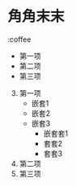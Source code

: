 # 角角末末
:coffee
* 第一项
* 第二项
* 第三项


3. 第一项
    - 嵌套1
    - 嵌套2
    - 嵌套3
        - 嵌套套1
        - 套套2
        - 套套3
5. 第二项
6. 第三项
